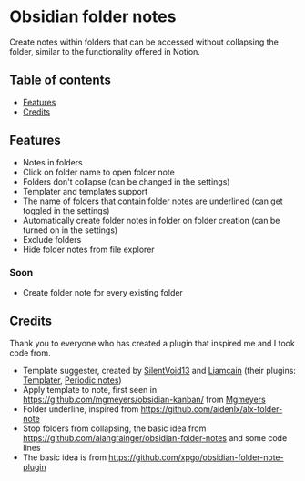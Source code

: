 # Obsidian folder notes
Create notes within folders that can be accessed without collapsing the folder, similar to the functionality offered in Notion.

## Table of contents

- [Features](#features)
- [Credits](#credits)

## Features

- Notes in folders
- Click on folder name to open folder note
- Folders don't collapse (can be changed in the settings)
- Templater and templates support
- The name of folders that contain folder notes are underlined (can get toggled in the settings)
- Automatically create folder notes in folder on folder creation (can be turned on in the settings)
- Exclude folders
- Hide folder notes from file explorer
### Soon 
- Create folder note for every existing folder
 
## Credits
Thank you to everyone who has created a plugin that inspired me and I took code from.
- Template suggester, created by [SilentVoid13](https://github.com/SilentVoid13) and [Liamcain](https://github.com/liamcain) (their plugins: [Templater](https://github.com/SilentVoid13/Templater/), [Periodic notes](https://github.com/liamcain/obsidian-periodic-notes))
- Apply template to note, first seen in https://github.com/mgmeyers/obsidian-kanban/ from [Mgmeyers](https://github.com/mgmeyers)
- Folder underline, inspired from https://github.com/aidenlx/alx-folder-note
- Stop folders from collapsing, the basic idea from https://github.com/alangrainger/obsidian-folder-notes and some code lines
- The basic idea is from https://github.com/xpgo/obsidian-folder-note-plugin
